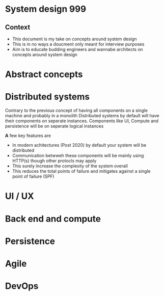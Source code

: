 # System design 999

## Context

- This document is my take on concepts around system design
- This is in no ways a doucment only meant for interview purposes
- Aim is to educate budding engineers and wannabe architects on concepts around system design



# Abstract concepts

# Distributed systems

Contrary to the previous concept of having all components on a single machine and probably in a monolith
Distributed systems by default will have their components on seperate instances.
Components like UI, Compute and persistence will be on seperate logical instances

**A** few key features are

- In modern achitectures (Post 2020) by default your system will be distributed
- Communication betwweh these components will be mainly using HTTP(s) though  other protocls may apply
- This surely increase the complexity of the system overall
- This reduces the total points of failure and mitigates against a single point of failure (SPF)
  


# UI / UX


# Back end and compute


# Persistence

# Agile 

# DevOps









